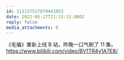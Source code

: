 ```yaml
---
id: 111137527879441053
date: 2022-05-27T21:15:13.000Z
reply: false
media_attachments: 0
---
```


《毛骗》重新上线 B 站，昨晚一口气刷了 11 集。 https://www.bilibili.com/video/BV1TR4y1A7E8/ 

